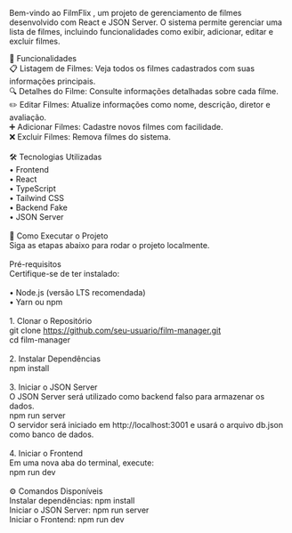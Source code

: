 Bem-vindo ao FilmFlix , um projeto de gerenciamento de filmes desenvolvido com React e JSON Server. O sistema permite gerenciar uma lista de filmes, incluindo funcionalidades como exibir, adicionar, editar e excluir filmes.<br/>

📝 Funcionalidades<br/>
📋 Listagem de Filmes: Veja todos os filmes cadastrados com suas informações principais.<br/>
🔍 Detalhes do Filme: Consulte informações detalhadas sobre cada filme.<br/>
✏️ Editar Filmes: Atualize informações como nome, descrição, diretor e avaliação.<br/>
➕ Adicionar Filmes: Cadastre novos filmes com facilidade.<br/>
❌ Excluir Filmes: Remova filmes do sistema.<br/>
<br/>
🛠️ Tecnologias Utilizadas<br/>
• Frontend<br/>
  • React<br/>
  • TypeScript<br/>
  • Tailwind CSS<br/>
• Backend Fake<br/>
  • JSON Server<br/>
  <br/>
🚀 Como Executar o Projeto<br/>
Siga as etapas abaixo para rodar o projeto localmente.<br/>
<br/>
Pré-requisitos<br/>
Certifique-se de ter instalado:<br/>
<br/>
• Node.js (versão LTS recomendada)<br/>
• Yarn ou npm<br/>
<br/>1. Clonar o Repositório<br/>
git clone https://github.com/seu-usuario/film-manager.git<br/>
cd film-manager<br/>
<br/>
2. Instalar Dependências<br/>
npm install<br/>
<br/>
3. Iniciar o JSON Server<br/>
O JSON Server será utilizado como backend falso para armazenar os dados.<br/>
npm run server<br/>
O servidor será iniciado em http://localhost:3001 e usará o arquivo db.json como banco de dados.<br/>
<br/>
4. Iniciar o Frontend<br/>
Em uma nova aba do terminal, execute:<br/>
npm run dev<br/>
<br/>
⚙️ Comandos Disponíveis<br/>
Instalar dependências: npm install<br/>
Iniciar o JSON Server: npm run server<br/>
Iniciar o Frontend: npm run dev<br/>

